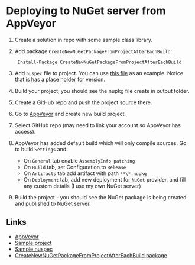 # Deploying to NuGet server from AppVeyor

1. Create a solution in repo with some sample class library.
2. Add package `CreateNewNuGetPackageFromProjectAfterEachBuild`:
     
        Install-Package CreateNewNuGetPackageFromProjectAfterEachBuild

3. Add `nuspec` file to project. You can use [this file](https://github.com/mandrek44/Mandro.Utils/blob/master/Mandro.Utils/Mandro.Utils.nuspec) as an example. Notice that is has a place holder for version.
4. Build your project, you should see the nupkg file create in output folder.
5. Create a GitHub repo and push the project source there.
6. Go to [AppVeyor](http://appveyor.com) and create new build project
7. Select GitHub repo (may need to link your account so AppVeyor has access). 
8. AppVeyor has added default build which will only compile sources. Go to build `Settings` and:
   - On `General` tab enable `AssemblyInfo patching`
   - On `Build` tab, set Configuration to `Release`
   - On `Artifacts` tab add artifact with path `**\*.nupkg`
   - On `Deployment` tab, add new deployment for `NuGet` provider, and fill any custom details (I use my own NuGet server)
9. Build the project - you should see the NuGet package is being created and published to NuGet server.


## Links
 - [AppVeyor](http://appveyor.com)
 - [Sample project](https://github.com/mandrek44/AppVeyorToNuGetSample)
 - [Sample nuspec](https://github.com/mandrek44/Mandro.Utils/blob/master/Mandro.Utils/Mandro.Utils.nuspec)
 - [CreateNewNuGetPackageFromProjectAfterEachBuild package](https://www.nuget.org/packages/CreateNewNuGetPackageFromProjectAfterEachBuild/)
